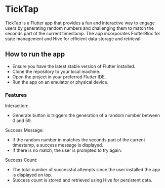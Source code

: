 # TickTap

TickTap is a Flutter app that provides a fun and interactive way to engage users by generating random numbers and challenging them to match the seconds part of the current timestamp. The app incorporates FlutterBloc for state management and Hive for efficient data storage and retrieval.

## How to run the app

- Ensure you have the latest stable version of Flutter installed.
- Clone the repository to your local machine.
- Open the project in your preferred Flutter IDE.
- Run the app on an emulator or physical device.

### Features

Interaction:

- Generate button is triggers the generation of a random number between 0 and 59.

Success Message:

- If the random number in matches the seconds part of the current timestamp, a success message is displayed.
- If there is no match, the user is prompted to try again.

Success Count:

- The total number of successful attempts since the user installed the app is displayed on top.
- Success count is stored and retrieved using Hive for persistent data.
